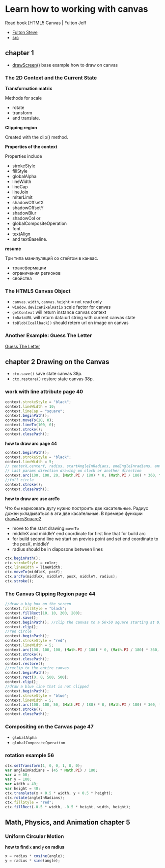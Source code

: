 # Learn how to working with canvas

Read book [HTML5 Canvas | Fulton Jeff

- [Fulton Steve](https://www.amazon.com/HTML5-Canvas-Steve-Fulton/dp/144939390X)
- [src](https://github.com/mattpardee/html5canvas)

## chapter 1

- [drawScreen()](https://github.com/vaskes79/learn-canvas/commit/9398d2848856aadb6516b1b79e0e75d4a63acbe5) base example how to draw on canvas

### The 2D Context and the Current State

**Transformation matrix**

Methods for scale

- rotate
- transform
- and translate.

**Clipping region**

Created with the clip() method.

**Properties of the context**

Properties include

- strokeStyle
- fillStyle
- globalAlpha
- lineWidth
- lineCap
- lineJoin
- miterLimit
- shadowOffsetX
- shadowOffsetY
- shadowBlur
- shadowCol or
- globalCompositeOperation
- font
- textAlign
- and textBaseline.

**resume**

Три типа манипуляций со стейтом в канвас.

- трансформации
- ограничения регионов
- свойства

### The HTML5 Canvas Object

- `canvas.width`, `canvas.height` = not read only
- `window.devicePixelRatio` scale factor for canvas
- `getContext` will return instance canvas context
- `toDataURL` will return data:url string with current canvas state
- `toBlob([callback])` should retern url on image on canvas

### Another Example: Guess The Letter

[Guess The Letter](https://github.com/vaskes79/learn-canvas/commit/5b3b832f2e2cfcf8e7f8a754b7579ea9ab713dc1)

## chapter 2 Drawing on the Canvas

- `ctx.save()` save state canvas 38p.
- `ctx.restore()` restore state canvas 38p.

### work with line attribute page 40

```js
context.strokeStyle = "black";
context.lineWidth = 10;
context.lineCap = "square";
context.beginPath();
context.moveTo(20, 0);
context.lineTo(100, 0);
context.stroke();
context.closePath();
```

**how to draw arc page 44**

```js
context.beginPath();
context.strokeStyle = "black";
context.lineWidth = 5;
// centerX,centerY, radius, startAngleInRadians, endEngleInradians, anticlockwise
// last params direction drawing on clock or another direction
context.arc(100, 100, 20, (Math.PI / 180) * 0, (Math.PI / 180) * 360, false);
//full circle
context.stroke();
context.closePath();
```

**how to draw arc use arcTo**

Что бы нарисовать дугу нужно построить две касательные. Радиус дожен укладываться в эти две касательные. В премере функции [drawArcsSquare2](https://github.com/vaskes79/learn-canvas/commit/ff9151b8b2bdf69f725888a47a46353a62715f4d)

- move to the start drawing `moveTo`
- middleX and middleY end coordinate for first line that for build arc
- for build second line we start on previos point and set end coordinate to the posX, middleY
- radius should be in diaposone between lines

```js
ctx.beginPath();
ctx.strokeStyle = color;
ctx.lineWidth = lineWidth;
ctx.moveTo(middleX, posY);
ctx.arcTo(middleX, middleY, posX, middleY, radius);
ctx.stroke();
```

### The Canvas Clipping Region page 44

```js
//draw a big box on the screen
context.fillStyle = "black";
context.fillRect(10, 10, 200, 200);
context.save();
context.beginPath(); //clip the canvas to a 50×50 square starting at 0,0 context.rect(0, 0, 50, 50);
context.clip();
//red circle
context.beginPath();
context.strokeStyle = "red";
context.lineWidth = 5;
context.arc(100, 100, 100, (Math.PI / 180) * 0, (Math.PI / 180) * 360, false); //full circle
context.stroke();
context.closePath();
context.restore();
//reclip to the entire canvas
context.beginPath();
context.rect(0, 0, 500, 500);
context.clip();
//draw a blue line that is not clipped
context.beginPath();
context.strokeStyle = "blue";
context.lineWidth = 5;
context.arc(100, 100, 50, (Math.PI / 180) * 0, (Math.PI / 180) * 360, false); //full circle
context.stroke();
context.closePath();
```

### Compositing on the Canvas page 47

- `globalAlpha`
- `globalCompositeOperation`

### rotation example 56

```js
ctx.setTransform(1, 0, 0, 1, 0, 0);
var angleInRadians = (45 * Math.PI) / 180;
var x = 50;
var y = 100;
var width = 40;
var height = 40;
ctx.translate(x + 0.5 * width, y + 0.5 * height);
ctx.rotate(angleInRadians);
ctx.fillStyle = "red";
ctx.fillRect(-0.5 * width, -0.5 * height, width, height);
```

## Math, Physics, and Animation chapter 5

### Uniform Circular Motion

**how to find `x` and `y` on radius**

```js
x = radius * cosine(angle);
y = radius * sine(angle);
```

